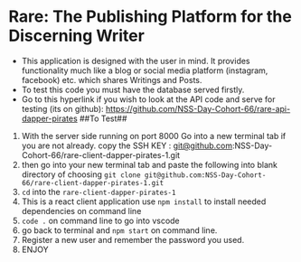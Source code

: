 # Rare: The Publishing Platform for the Discerning Writer



<!-- TODO: Finish writing the readme -->
- This application is designed with the user in mind. It provides functionality much like a blog or social media platform (instagram, facebook) etc. which shares Writings and Posts.
- To test this code you must have the database served firstly.
- Go to this hyperlink if you wish to look at the API code and serve for testing (its on github): https://github.com/NSS-Day-Cohort-66/rare-api-dapper-pirates
   ##To Test##
1. With the server side running on port 8000 Go into a new terminal tab if you are not already. copy the SSH KEY : git@github.com:NSS-Day-Cohort-66/rare-client-dapper-pirates-1.git
2. then go into your new terminal tab and paste the following into blank directory of choosing `git clone git@github.com:NSS-Day-Cohort-66/rare-client-dapper-pirates-1.git`
3. `cd` into the `rare-client-dapper-pirates-1` 
4. This is a react client application use `npm install` to install needed dependencies on command line
5. `code .` on command line to go into vscode
6. go back to terminal and `npm start` on command line.
7. Register a new user and remember the password you used.
8. ENJOY
